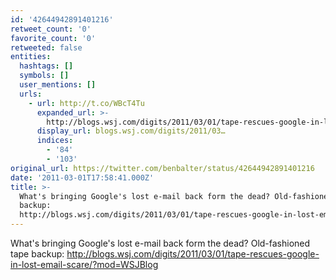 ```yaml
---
id: '42644942891401216'
retweet_count: '0'
favorite_count: '0'
retweeted: false
entities:
  hashtags: []
  symbols: []
  user_mentions: []
  urls:
    - url: http://t.co/WBcT4Tu
      expanded_url: >-
        http://blogs.wsj.com/digits/2011/03/01/tape-rescues-google-in-lost-email-scare/?mod=WSJBlog
      display_url: blogs.wsj.com/digits/2011/03…
      indices:
        - '84'
        - '103'
original_url: https://twitter.com/benbalter/status/42644942891401216
date: '2011-03-01T17:58:41.000Z'
title: >-
  What's bringing Google's lost e-mail back form the dead? Old-fashioned tape
  backup:
  http://blogs.wsj.com/digits/2011/03/01/tape-rescues-google-in-lost-email-scare/?mod=WSJBlog
---
```


What's bringing Google's lost e-mail back form the dead? Old-fashioned tape backup: http://blogs.wsj.com/digits/2011/03/01/tape-rescues-google-in-lost-email-scare/?mod=WSJBlog